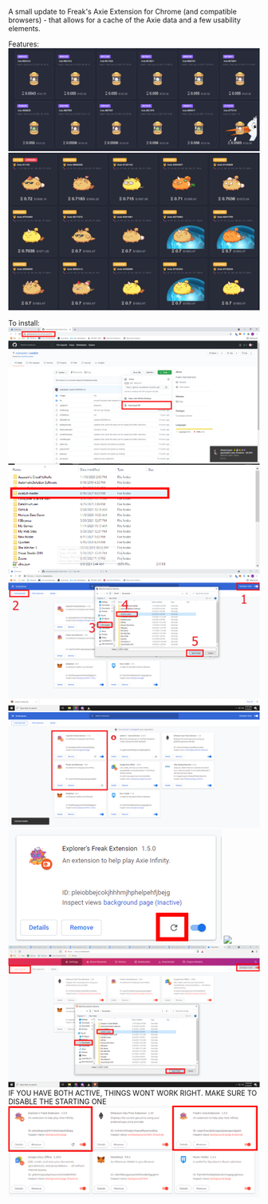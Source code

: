 A small update to Freak's Axie Extension for Chrome (and compatible browsers) - that allows for a cache of the Axie data and a few usability elements.

Features:
<img src="/readme_images/look1.png">
<img src="/readme_images/look2.png">

To install:
<img src="/readme_images/look4.png">
<img src="/readme_images/look5.png">
<img src="/readme_images/look6.png">
<img src="/readme_images/look8.png">
<img src="/readme_images/look9.png">
<img src="/readme_images/look10.png">
<img src="/readme_images/look11.png">
IF YOU HAVE BOTH ACTIVE, THINGS WONT WORK RIGHT. MAKE SURE TO DISABLE THE STARTING ONE
<img src="/readme_images/look12.png">
